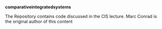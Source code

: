 **comparativeintegratedsystems**

The Repository contains code discussed in the CIS lecture. Marc Conrad is the original author of this content
